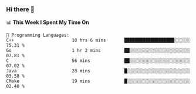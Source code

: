 ### Hi there 👋

<!--
**CrazyCollin/crazycollin** is a ✨ _special_ ✨ repository because its `README.md` (this file) appears on your GitHub profile.

Here are some ideas to get you started:

- 🔭 I’m currently working on ...
- 🌱 I’m currently learning ...
- 👯 I’m looking to collaborate on ...
- 🤔 I’m looking for help with ...
- 💬 Ask me about ...
- 📫 How to reach me: ...
- 😄 Pronouns: ...
- ⚡ Fun fact: ...
-->

<!--START_SECTION:waka-->
📊 **This Week I Spent My Time On** 

```text
💬 Programming Languages: 
C++                      10 hrs 6 mins       ███████████████████░░░░░░   75.31 % 
Go                       1 hr 2 mins         ██░░░░░░░░░░░░░░░░░░░░░░░   07.81 % 
C                        56 mins             ██░░░░░░░░░░░░░░░░░░░░░░░   07.02 % 
Java                     28 mins             █░░░░░░░░░░░░░░░░░░░░░░░░   03.58 % 
CMake                    19 mins             █░░░░░░░░░░░░░░░░░░░░░░░░   02.40 % 
```


<!--END_SECTION:waka-->
